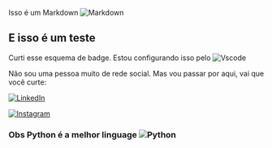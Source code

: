 Isso é um Markdown	![Markdown](https://img.shields.io/badge/Markdown-000?style=for-the-badge&logo=markdown)

## E isso é um teste

Curti esse esquema de badge.
Estou configurando isso pelo ![Vscode](https://img.shields.io/badge/Vscode-007ACC?style=for-the-badge&logo=visual-studio-code&logoColor=white)


Não sou uma pessoa muito de rede social. Mas vou passar por aqui, vai que você curte:

[![LinkedIn](https://img.shields.io/badge/LinkedIn-0077B5?style=for-the-badge&logo=linkedin&logoColor=white)](https://www.linkedin.com/in/SEUUSERNAME/www.linkedin.com/in/daniel-lócio-21829b181)

[![Instagram](https://img.shields.io/badge/-Instagram-%23E4405F?style=for-the-badge&logo=instagram&logoColor=white)](https://www.instagram.com/dmarizlocio/)

### Obs Python é a melhor linguage ![Python](https://img.shields.io/badge/Python-14354C?style=for-the-badge&logo=python&logoColor=white) 

